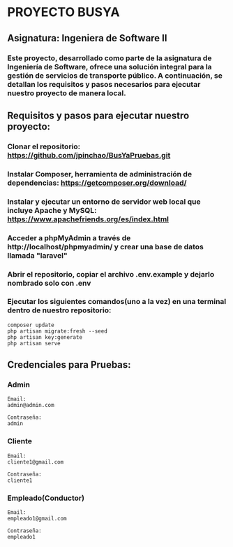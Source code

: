 # PROYECTO BUSYA

## Asignatura: Ingeniera de Software II
### Este proyecto, desarrollado como parte de la asignatura de Ingeniería de Software, ofrece una solución integral para la gestión de servicios de transporte público. A continuación, se detallan los requisitos y pasos necesarios para ejecutar nuestro proyecto de manera local.
## Requisitos y pasos para ejecutar nuestro proyecto:
### Clonar el repositorio: https://github.com/jpinchao/BusYaPruebas.git

### Instalar Composer, herramienta de administración de dependencias: https://getcomposer.org/download/    

### Instalar y ejecutar un entorno de servidor web local que incluye Apache y MySQL: https://www.apachefriends.org/es/index.html

### Acceder a phpMyAdmin a través de http://localhost/phpmyadmin/ y crear una base de datos llamada "laravel"

### Abrir el repositorio, copiar el archivo .env.example y dejarlo nombrado solo con .env
     
### Ejecutar los siguientes comandos(uno a la vez) en una terminal dentro de nuestro repositorio:
    composer update
    php artisan migrate:fresh --seed
    php artisan key:generate
    php artisan serve 

## Credenciales para Pruebas:
### Admin

    Email:
    admin@admin.com

    Contraseña:
    admin

### Cliente

    Email:
    cliente1@gmail.com

    Contraseña:
    cliente1

### Empleado(Conductor)

    Email:
    empleado1@gmail.com

    Contraseña:
    empleado1